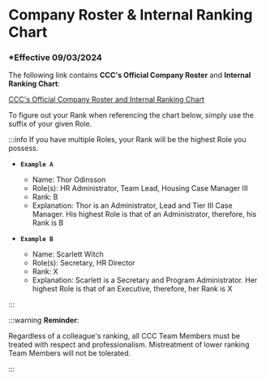 # Company Roster & Internal Ranking Chart

### \*Effective 09/03/2024

The following link contains **CCC's Official Company Roster** and **Internal Ranking Chart**:

[CCC's Official Company Roster and Internal Ranking Chart](https://docs.google.com/spreadsheets/d/1toNYehOL54HCwxjT2MVOYyUfA8Q4B9K56u0Jz-gwPs4/edit?gid=1238441953#gid=1238441953)

To figure out your Rank when referencing the chart below, simply use the suffix of your given Role.

:::info If you have multiple Roles, your Rank will be the highest Role you possess.

- **`Example A`**

  - Name: Thor Odinsson
  - Role(s): HR Administrator, Team Lead, Housing Case Manager III
  - Rank: B
  - Explanation: Thor is an Administrator, Lead and Tier III Case Manager. His highest Role is that of an
    Administrator, therefore, his Rank is B

- **`Example B`**

  - Name: Scarlett Witch
  - Role(s): Secretary, HR Director
  - Rank: X
  - Explanation: Scarlett is a Secretary and Program Administrator. Her highest Role is that of an Executive,
    therefore, her Rank is X

:::

:::warning **Reminder**:

Regardless of a colleague's ranking, all CCC Team Members must be treated with respect and
professionalism. Mistreatment of lower ranking Team Members will not be tolerated.

:::
